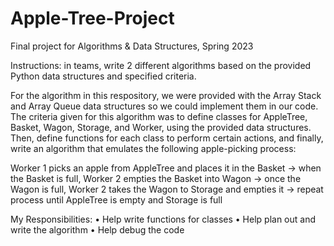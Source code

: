 # Apple-Tree-Project
Final project for Algorithms &amp; Data Structures, Spring 2023

Instructions: in teams, write 2 different algorithms based on the provided Python data structures and specified criteria.

For the algorithm in this respository, we were provided with the Array Stack and Array Queue data structures so we could implement them in our code. The criteria given for this algorithm was to define classes for AppleTree, Basket, Wagon, Storage, and Worker, using the provided data structures. Then, define functions for each class to perform certain actions, and finally, write an algorithm that emulates the following apple-picking process:

Worker 1 picks an apple from AppleTree and places it in the Basket
  -> when the Basket is full, Worker 2 empties the Basket into Wagon
      -> once the Wagon is full, Worker 2 takes the Wagon to Storage and empties it
          -> repeat process until AppleTree is empty and Storage is full

My Responsibilities:
• Help write functions for classes
• Help plan out and write the algorithm
• Help debug the code
